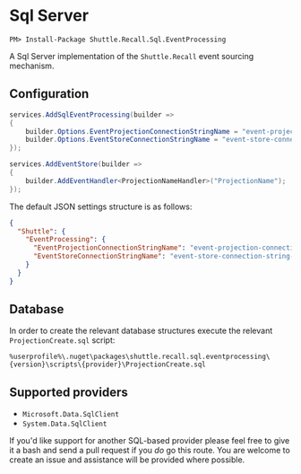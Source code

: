 # Sql Server

```
PM> Install-Package Shuttle.Recall.Sql.EventProcessing
```

A Sql Server implementation of the `Shuttle.Recall` event sourcing mechanism.

## Configuration

```c#
services.AddSqlEventProcessing(builder => 
{
	builder.Options.EventProjectionConnectionStringName = "event-projection-connection-string-name";
	builder.Options.EventStoreConnectionStringName = "event-store-connection-string-name";
});

services.AddEventStore(builder =>
{
    builder.AddEventHandler<ProjectionNameHandler>("ProjectionName");
});
```

The default JSON settings structure is as follows:

```json
{
  "Shuttle": {
    "EventProcessing": {
      "EventProjectionConnectionStringName": "event-projection-connection-string-name",
      "EventStoreConnectionStringName": "event-store-connection-string-name"
    }
  }
}
```
## Database

In order to create the relevant database structures execute the relevant `ProjectionCreate.sql` script:

```
%userprofile%\.nuget\packages\shuttle.recall.sql.eventprocessing\{version}\scripts\{provider}\ProjectionCreate.sql
```

## Supported providers

- `Microsoft.Data.SqlClient`
- `System.Data.SqlClient`

If you'd like support for another SQL-based provider please feel free to give it a bash and send a pull request if you *do* go this route.  You are welcome to create an issue and assistance will be provided where possible.
